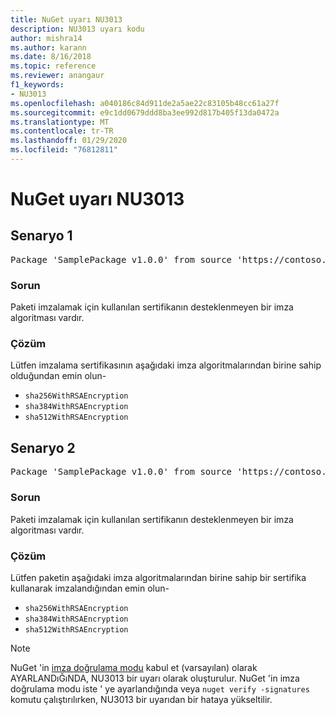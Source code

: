 ```yaml
---
title: NuGet uyarı NU3013
description: NU3013 uyarı kodu
author: mishra14
ms.author: karann
ms.date: 8/16/2018
ms.topic: reference
ms.reviewer: anangaur
f1_keywords:
- NU3013
ms.openlocfilehash: a040186c84d911de2a5ae22c83105b48cc61a27f
ms.sourcegitcommit: e9c1dd0679ddd8ba3ee992d817b405f13da0472a
ms.translationtype: MT
ms.contentlocale: tr-TR
ms.lasthandoff: 01/29/2020
ms.locfileid: "76812811"
---
```

# <a name="nuget-warning-nu3013"></a>NuGet uyarı NU3013

## <a name="scenario-1"></a>Senaryo 1

<pre>Package 'SamplePackage v1.0.0' from source 'https://contoso.com/index.json': The signing certificate has an unsupported signature algorithm.</pre>

### <a name="issue"></a>Sorun

Paketi imzalamak için kullanılan sertifikanın desteklenmeyen bir imza algoritması vardır.


### <a name="solution"></a>Çözüm

Lütfen imzalama sertifikasının aşağıdaki imza algoritmalarından birine sahip olduğundan emin olun- 
* `sha256WithRSAEncryption`
* `sha384WithRSAEncryption`
* `sha512WithRSAEncryption`



## <a name="scenario-2"></a>Senaryo 2

<pre>Package 'SamplePackage v1.0.0' from source 'https://contoso.com/index.json': The primary signature's certificate has an unsupported signature algorithm.</pre>

### <a name="issue"></a>Sorun

Paketi imzalamak için kullanılan sertifikanın desteklenmeyen bir imza algoritması vardır.


### <a name="solution"></a>Çözüm

Lütfen paketin aşağıdaki imza algoritmalarından birine sahip bir sertifika kullanarak imzalandığından emin olun- 
* `sha256WithRSAEncryption`
* `sha384WithRSAEncryption`
* `sha512WithRSAEncryption`


> [!Note]
> NuGet 'in [imza doğrulama modu](../../consume-packages/installing-signed-packages.md#configure-package-signature-requirements) kabul et (varsayılan) olarak AYARLANDıĞıNDA, NU3013 bir uyarı olarak oluşturulur. NuGet 'in imza doğrulama modu iste ' ye ayarlandığında veya `nuget verify -signatures` komutu çalıştırılırken, NU3013 bir uyarıdan bir hataya yükseltilir. 
